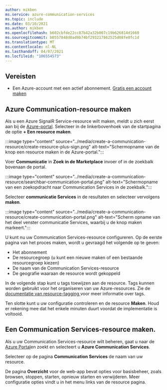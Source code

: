 ```yaml
---
author: mikben
ms.service: azure-communication-services
ms.topic: include
ms.date: 03/10/2021
ms.author: mikben
ms.openlocfilehash: b602cbfde22cc87b42a32b007c19b626814d1660
ms.sourcegitcommit: b0557848d0ad9b74bf293217862525d08fe0fc1d
ms.translationtype: MT
ms.contentlocale: nl-NL
ms.lasthandoff: 04/07/2021
ms.locfileid: "106554573"
---
```

## <a name="prerequisites"></a>Vereisten

- Een Azure-account met een actief abonnement. [Gratis een account maken](https://azure.microsoft.com/free/dotnet/)

## <a name="create-azure-communication-resource"></a>Azure Communication-resource maken

Als u een Azure SignalR Service-resource wilt maken, meldt u zich eerst aan bij de [Azure-portal](https://portal.azure.com). Selecteer in de linkerbovenhoek van de startpagina de optie **+ Een resource maken**. 

:::image type="content" source="../media/create-a-communication-resource/create-resource-plus-sign.png" alt-text="Schermopname van de knop een resource maken in de Azure-portal.":::

Voer **Communicatie** in **Zoek in de Marketplace** invoer of in de zoekbalk bovenaan de portal.

:::image type="content" source="../media/create-a-communication-resource/searchbar-communication-portal.png" alt-text="Schermopname van een zoekopdracht naar Communication Services in de zoekbalk.":::

Selecteer **communicatie Services** in de resultaten en selecteer vervolgens **maken**.

:::image type="content" source="../media/create-a-communication-resource/create-communication-portal.png" alt-text="Scherm opname van het deel venster communicatie Services, waarbij u de knop maken markeert.":::

U kunt nu uw Communication Services-resource configureren. Op de eerste pagina van het proces maken, wordt u gevraagd het volgende op te geven:

* Het abonnement
* De resourcegroep (u kunt een nieuwe maken of een bestaande resourcegroep kiezen)
* De naam van de Communication Services-resource
* De geografie waaraan de resource wordt gekoppeld

In de volgende stap kunt u tags toewijzen aan de resource. Tags kunnen worden gebruikt voor het organiseren van uw Azure-resources. Zie de [documentatie van resource-tagging ](../../../azure-resource-manager/management/tag-resources.md) voor meer informatie over tags.

Ten slotte kunt u uw configuratie controleren en de resource **Maken**. Houd er rekening mee dat het enkele minuten duurt voordat de implementatie is voltooid.

## <a name="manage-your-communication-services-resource"></a>Een Communication Services-resource maken.

Als u uw Communication Services-resource wilt beheren, gaat u naar de [Azure Portal](https://portal.azure.com)en zoekt en selecteert u **Azure Communication Services**.

Selecteer op de pagina **Communication Services** de naam van uw resource.

De pagina **Overzicht** voor de web-app bevat opties voor basisbeheer, zoals browsen, stoppen, starten, opnieuw starten en verwijderen. Meer configuratie opties vindt u in het menu links van de resource pagina.
